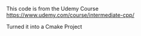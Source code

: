 This code is from the Udemy Course https://www.udemy.com/course/intermediate-cpp/

Turned it into a Cmake Project